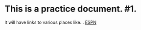 # This is a practice document. #1.

It will have links to various places like...
[ESPN](http://espn.go.com)

